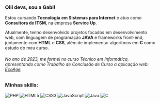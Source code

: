 ### Oiii devs, sou a Gabi!

 Estou cursando **Tecnologia em Sistemas para Internet** e atuo como **Consultora de ITSM**, na empresa **Service Up**.


Atualmente, tenho desenvolvido projetos focados em desenvolvimento web, com linguagem de programação **JAVA** e frameworks front-end, juntamente com **HTML** e **CSS**, além de implementar algoritmos em **C** como estudo do meu curso.

###### No ano de 2023, me formei no curso Técnico em Informática, apresentando como Trabalho de Conclusão de Curso a aplicação web: [EcoAge](https://github.com/Eco-Age/ecoage).
### Minhas skills:
![PHP](https://img.shields.io/badge/PHP-777BB4?style=for-the-badge&logo=php&logoColor=white) ![HTML5](https://img.shields.io/badge/HTML5-E34F26?style=for-the-badge&logo=html5&logoColor=white) ![CSS3](https://img.shields.io/badge/CSS3-1572B6?style=for-the-badge&logo=css3&logoColor=white) ![JavaScript](https://img.shields.io/badge/JavaScript-F7DF1E?style=for-the-badge&logo=javascript&logoColor=black) ![Java](https://img.shields.io/badge/java-%23ED8B00.svg?style=for-the-badge&logo=openjdk&logoColor=white)
 ![C](https://img.shields.io/badge/C-00599C?style=for-the-badge&logo=c&logoColor=white)


          

